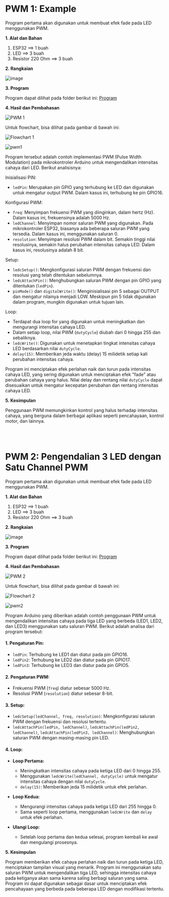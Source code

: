 # PWM 1: Example
Program pertama akan digunakan untuk membuat efek fade pada LED menggunakan PWM.

**1. Alat dan Bahan**
1. ESP32             ==> 1 buah
2. LED               ==> 3 buah
3. Resistor 220 Ohm  ==> 3 buah


**2. Rangkaian**

![image](https://github.com/alfan459/Embedded-System/assets/54757609/8792b94b-a270-4b61-8a92-8e72fc0594f9)


**3. Program**

Program dapat dilihat pada folder berikut ini: <a href="https://github.com/alfan459/Embedded-System/tree/master/Jobsheet%201%20Dasar%20Pemrograman%20ESP32/b.%20PWM/Program%20Contoh"> Program </a>

**4. Hasil dan Pembahasan**

![PWM 1](https://github.com/alfan459/Embedded-System/assets/54757609/2e3cddb3-534b-4b23-aad6-f672326ef669)


Untuk flowchart, bisa dilihat pada gambar di bawah ini:

![Flowchart 1](https://github.com/alfan459/Embedded-System/assets/54757609/513e634c-38f5-4634-ab52-a57a986a241d)

![pwm1](https://github.com/alfan459/Embedded-System/assets/54757609/b2bb6a4b-01ef-4356-a43b-0e3b7ca72684)


Program tersebut adalah contoh implementasi PWM (Pulse Width Modulation) pada mikrokontroler Arduino untuk mengendalikan intensitas cahaya dari LED. Berikut analisisnya:

Inisialisasi PIN:
   - `ledPin`: Merupakan pin GPIO yang terhubung ke LED dan digunakan untuk mengatur output PWM. Dalam kasus ini, terhubung ke pin GPIO16.

Konfigurasi PWM:
   - `freq`: Menyimpan frekuensi PWM yang diinginkan, dalam hertz (Hz). Dalam kasus ini, frekuensinya adalah 5000 Hz.
   - `ledChannel`: Menyimpan nomor saluran PWM yang digunakan. Pada mikrokontroler ESP32, biasanya ada beberapa saluran PWM yang tersedia. Dalam kasus ini, menggunakan saluran 0.
   - `resolution`: Menyimpan resolusi PWM dalam bit. Semakin tinggi nilai resolusinya, semakin halus perubahan intensitas cahaya LED. Dalam kasus ini, resolusinya adalah 8 bit.

Setup:
   - `ledcSetup()`: Mengkonfigurasi saluran PWM dengan frekuensi dan resolusi yang telah ditentukan sebelumnya.
   - `ledcAttachPin()`: Menghubungkan saluran PWM dengan pin GPIO yang ditentukan (`ledPin`).
   - `pinMode()` dan `digitalWrite()`: Menginisialisasi pin 5 sebagai OUTPUT dan mengatur nilainya menjadi LOW. Meskipun pin 5 tidak digunakan dalam program, mungkin digunakan untuk tujuan lain.

Loop:
   - Terdapat dua loop for yang digunakan untuk meningkatkan dan mengurangi intensitas cahaya LED.
   - Dalam setiap loop, nilai PWM (`dutyCycle`) diubah dari 0 hingga 255 dan sebaliknya.
   - `ledcWrite()`: Digunakan untuk menetapkan tingkat intensitas cahaya LED berdasarkan nilai `dutyCycle`.
   - `delay(15)`: Memberikan jeda waktu (delay) 15 milidetik setiap kali perubahan intensitas cahaya.

Program ini menciptakan efek perlahan naik dan turun pada intensitas cahaya LED, yang sering digunakan untuk menciptakan efek "fade" atau perubahan cahaya yang halus. Nilai delay dan rentang nilai `dutyCycle` dapat disesuaikan untuk mengatur kecepatan perubahan dan rentang intensitas cahaya LED.


**5. Kesimpulan**

Penggunaan PWM memungkinkan kontrol yang halus terhadap intensitas cahaya, yang berguna dalam berbagai aplikasi seperti pencahayaan, kontrol motor, dan lainnya.

<br></br>

# PWM 2: Pengendalian 3 LED dengan Satu Channel PWM
Program pertama akan digunakan untuk membuat efek fade pada LED menggunakan PWM.

**1. Alat dan Bahan**
1. ESP32             ==> 1 buah
2. LED               ==> 3 buah
3. Resistor 220 Ohm  ==> 3 buah


**2. Rangkaian**

![image](https://github.com/alfan459/Embedded-System/assets/54757609/8792b94b-a270-4b61-8a92-8e72fc0594f9)


**3. Program**

Program dapat dilihat pada folder berikut ini: <a href="https://github.com/alfan459/Embedded-System/tree/master/Jobsheet%201%20Dasar%20Pemrograman%20ESP32/b.%20PWM/Program%20Lanjutan%20PWM"> Program </a>

**4. Hasil dan Pembahasan**

![PWM 2](https://github.com/alfan459/Embedded-System/assets/54757609/68196d0b-b263-49db-af58-069f76adcf67)



Untuk flowchart, bisa dilihat pada gambar di bawah ini:

![Flowchart 2](https://github.com/alfan459/Embedded-System/assets/54757609/5170fdd7-efc4-4336-8f00-75edc6b9ff50)

![pwm2](https://github.com/alfan459/Embedded-System/assets/54757609/58620bb3-c009-40e5-b015-aecf93530e7d)


Program Arduino yang diberikan adalah contoh penggunaan PWM untuk mengendalikan intensitas cahaya pada tiga LED yang berbeda (LED1, LED2, dan LED3) menggunakan satu saluran PWM. Berikut adalah analisa dari program tersebut:

#### **1. Pengaturan Pin:**
   - `ledPin`: Terhubung ke LED1 dan diatur pada pin GPIO16.
   - `ledPin2`: Terhubung ke LED2 dan diatur pada pin GPIO17.
   - `ledPin3`: Terhubung ke LED3 dan diatur pada pin GPIO5.

#### **2. Pengaturan PWM:**
   - Frekuensi PWM (`freq`) diatur sebesar 5000 Hz.
   - Resolusi PWM (`resolution`) diatur sebesar 8-bit.

#### **3. Setup:**
   - `ledcSetup(ledChannel, freq, resolution)`: Mengkonfigurasi saluran PWM dengan frekuensi dan resolusi tertentu.
   - `ledcAttachPin(ledPin, ledChannel)`, `ledcAttachPin(ledPin2, ledChannel)`, `ledcAttachPin(ledPin3, ledChannel)`: Menghubungkan saluran PWM dengan masing-masing pin LED.

#### **4. Loop:**
   - **Loop Pertama:**
     - Meningkatkan intensitas cahaya pada ketiga LED dari 0 hingga 255.
     - Menggunakan `ledcWrite(ledChannel, dutyCycle)` untuk mengatur intensitas cahaya dengan nilai `dutyCycle`.
     - `delay(15)`: Memberikan jeda 15 milidetik untuk efek perlahan.

   - **Loop Kedua:**
     - Mengurangi intensitas cahaya pada ketiga LED dari 255 hingga 0.
     - Sama seperti loop pertama, menggunakan `ledcWrite` dan `delay` untuk efek perlahan.

   - **Ulangi Loop:**
     - Setelah loop pertama dan kedua selesai, program kembali ke awal dan mengulangi prosesnya.


**5. Kesimpulan**

Program memberikan efek cahaya perlahan naik dan turun pada ketiga LED, menciptakan tampilan visual yang menarik. Program ini menggunakan satu saluran PWM untuk mengendalikan tiga LED, sehingga intensitas cahaya pada ketiganya akan sama karena saling berbagi saluran yang sama. Program ini dapat digunakan sebagai dasar untuk menciptakan efek pencahayaan yang berbeda pada beberapa LED dengan modifikasi tertentu.

<br></br>

